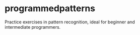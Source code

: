 # programmedpatterns
Practice exercises in pattern recognition, ideal for beginner and intermediate programmers.
